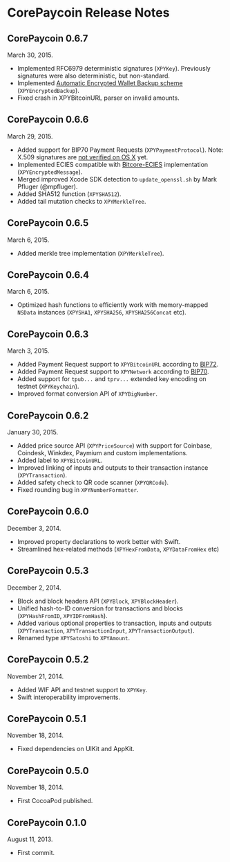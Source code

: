 CorePaycoin Release Notes
=========================

CorePaycoin 0.6.7
-----------------

March 30, 2015.

* Implemented RFC6979 deterministic signatures (`XPYKey`). Previously signatures were also deterministic, but non-standard.
* Implemented [Automatic Encrypted Wallet Backup scheme](https://github.com/oleganza/bitcoin-papers/blob/master/AutomaticEncryptedWalletBackups.md) (`XPYEncryptedBackup`).
* Fixed crash in XPYBitcoinURL parser on invalid amounts.

CorePaycoin 0.6.6
-----------------

March 29, 2015.

* Added support for BIP70 Payment Requests (`XPYPaymentProtocol`). Note: X.509 signatures are [not verified on OS X](https://github.com/oleganza/CorePaycoin/issues/42) yet.
* Implemented ECIES compatible with [Bitcore-ECIES](https://github.com/bitpay/bitcore-ecies) implementation (`XPYEncryptedMessage`).
* Merged improved Xcode SDK detection to `update_openssl.sh` by Mark Pfluger (@mpfluger).
* Added SHA512 function (`XPYSHA512`).
* Added tail mutation checks to `XPYMerkleTree`.

CorePaycoin 0.6.5
-----------------

March 6, 2015.

* Added merkle tree implementation (`XPYMerkleTree`).

CorePaycoin 0.6.4
-----------------

March 6, 2015.

* Optimized hash functions to efficiently work with memory-mapped `NSData` instances (`XPYSHA1`, `XPYSHA256`, `XPYSHA256Concat` etc).


CorePaycoin 0.6.3
-----------------

March 3, 2015.

* Added Payment Request support to `XPYBitcoinURL` according to [BIP72](https://github.com/bitcoin/bips/blob/master/bip-0072.mediawiki).
* Added Payment Request support to `XPYNetwork` according to [BIP70](https://github.com/bitcoin/bips/blob/master/bip-0070.mediawiki).
* Added support for `tpub...` and `tprv...` extended key encoding on testnet (`XPYKeychain`).
* Improved format conversion API of `XPYBigNumber`.


CorePaycoin 0.6.2
-----------------

January 30, 2015.

* Added price source API (`XPYPriceSource`) with support for Coinbase, Coindesk, Winkdex, Paymium and custom implementations.
* Added label to `XPYBitcoinURL`.
* Improved linking of inputs and outputs to their transaction instance (`XPYTransaction`).
* Added safety check to QR code scanner (`XPYQRCode`).
* Fixed rounding bug in `XPYNumberFormatter`.


CorePaycoin 0.6.0
-----------------

December 3, 2014.

* Improved property declarations to work better with Swift.
* Streamlined hex-related methods (`XPYHexFromData`, `XPYDataFromHex` etc)


CorePaycoin 0.5.3
-----------------

December 2, 2014.

* Block and block headers API (`XPYBlock`, `XPYBlockHeader`).
* Unified hash-to-ID conversion for transactions and blocks (`XPYHashFromID`, `XPYIDFromHash`).
* Added various optional properties to transaction, inputs and outputs (`XPYTransaction`, `XPYTransactionInput`, `XPYTransactionOutput`).
* Renamed type `XPYSatoshi` to `XPYAmount`.


CorePaycoin 0.5.2
-----------------

November 21, 2014.

* Added WIF API and testnet support to `XPYKey`.
* Swift interoperability improvements.

CorePaycoin 0.5.1
-----------------

November 18, 2014.

* Fixed dependencies on UIKit and AppKit.


CorePaycoin 0.5.0
-----------------

November 18, 2014.

* First CocoaPod published.


CorePaycoin 0.1.0
-----------------

August 11, 2013.

* First commit.








